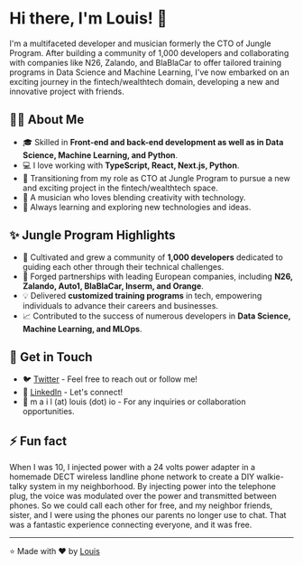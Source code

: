 # Hi there, I'm Louis! 👋

I'm a multifaceted developer and musician formerly the CTO of Jungle Program. After building a community of 1,000 developers and collaborating with companies like N26, Zalando, and BlaBlaCar to offer tailored training programs in Data Science and Machine Learning, I've now embarked on an exciting journey in the fintech/wealthtech domain, developing a new and innovative project with friends.

## 🙋‍♂️ About Me

- 🎓 Skilled in **Front-end and back-end development as well as in Data Science, Machine Learning, and Python**.
- 💻 I love working with **TypeScript, React, Next.js, Python**.
- 🔭 Transitioning from my role as CTO at Jungle Program to pursue a new and exciting project in the fintech/wealthtech space.
- 🎵 A musician who loves blending creativity with technology.
- 🌱 Always learning and exploring new technologies and ideas.

## ✨ Jungle Program Highlights

- 🌟 Cultivated and grew a community of **1,000 developers** dedicated to guiding each other through their technical challenges.
- 🤝 Forged partnerships with leading European companies, including **N26, Zalando, Auto1, BlaBlaCar, Inserm, and Orange**.
- 💡 Delivered **customized training programs** in tech, empowering individuals to advance their careers and businesses.
- 📈 Contributed to the success of numerous developers in **Data Science, Machine Learning, and MLOps**.

## 🤙 Get in Touch

- 🐦 [Twitter](https://twitter.com/louisrouffineau) - Feel free to reach out or follow me!
- 💼 [LinkedIn](https://linkedin.com/in/lrouffineau) - Let's connect!
- 📧 m a i l (at) louis (dot) io - For any inquiries or collaboration opportunities.

## ⚡ Fun fact

When I was 10, I injected power with a 24 volts power adapter in a homemade DECT wireless landline phone network to create a DIY walkie-talky system in my neighborhood. By injecting power into the telephone plug, the voice was modulated over the power and transmitted between phones. So we could call each other for free, and my neighbor friends, sister, and I were using the phones our parents no longer use to chat. That was a fantastic experience connecting everyone, and it was free.

---

⭐️ Made with ❤️ by [Louis](https://github.com/lourou)
